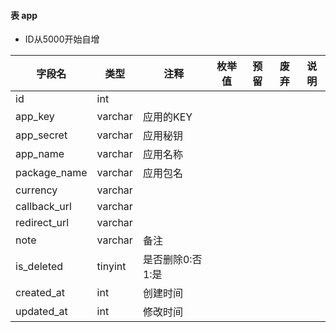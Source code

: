 #### 表 app
-  ID从5000开始自增

| 字段名 | 类型 |注释 | 枚举值 | 预留 | 废弃 | 说明 |
| ---- | ---- | ---- | ---- | ---- | ---- | ---- |
| id | int| | | | | |
| app_key | varchar| 应用的KEY | | | | |
| app_secret | varchar|应用秘钥| | | | |
| app_name | varchar |应用名称 | | | | | 
| package_name | varchar | 应用包名| | | | | 
| currency | varchar | | | | | |
| callback_url | varchar | | | | | |
| redirect_url | varchar | | | | | |
| note | varchar | 备注| | | | |
| is_deleted | tinyint | 是否删除0:否1:是| | | | |
| created_at | int| 创建时间 | | | | |
| updated_at | int| 修改时间 | | | | |